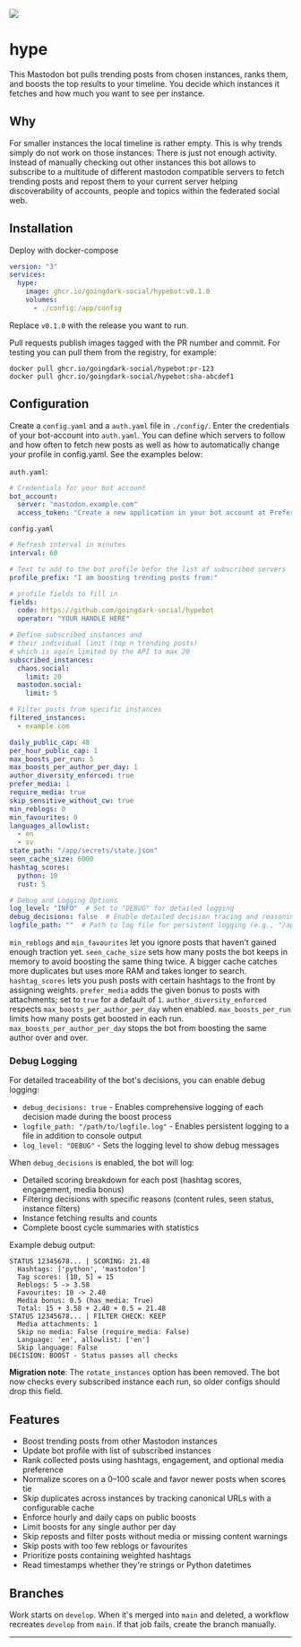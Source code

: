 ![](./res/hype_header.png)

# hype

This Mastodon bot pulls trending posts from chosen instances, ranks them, and boosts the top results to your timeline. You decide which instances it fetches and how much you want to see per instance.

## Why

For smaller instances the local timeline is rather empty. This is why trends simply do not work on those instances: There is just not enough activity. Instead of manually checking out other instances this bot allows to subscribe to a multitude of different mastodon compatible servers to fetch trending posts and repost them to your current server helping discoverability of accounts, people and topics within the federated social web.

## Installation

Deploy with docker-compose

```yaml
version: "3"
services:
  hype:
    image: ghcr.io/goingdark-social/hypebot:v0.1.0
    volumes:
      - ./config:/app/config
```
Replace `v0.1.0` with the release you want to run.

Pull requests publish images tagged with the PR number and commit. For testing you can pull them from the registry, for example:

```
docker pull ghcr.io/goingdark-social/hypebot:pr-123
docker pull ghcr.io/goingdark-social/hypebot:sha-abcdef1
```

## Configuration

Create a `config.yaml` and a `auth.yaml` file in `./config/`. Enter the credentials of your bot-account into `auth.yaml`. You can define which servers to follow and how often to fetch new posts as well as how to automatically change your profile in config.yaml. See the examples below:

`auth.yaml`:

```yaml
# Credentials for your bot account
bot_account:
  server: "mastodon.example.com"
  access_token: "Create a new application in your bot account at Preferences -> Development"
```

`config.yaml`

```yaml
# Refresh interval in minutes
interval: 60

# Text to add to the bot profile befor the list of subscribed servers
profile_prefix: "I am boosting trending posts from:"

# profile fields to fill in
fields:
  code: https://github.com/goingdark-social/hypebot
  operator: "YOUR HANDLE HERE"

# Define subscribed instances and
# their individual limit (top n trending posts)
# which is again limited by the API to max 20
subscribed_instances:
  chaos.social:
    limit: 20
  mastodon.social:
    limit: 5

# Filter posts from specific instances
filtered_instances:
  - example.com

daily_public_cap: 48
per_hour_public_cap: 1
max_boosts_per_run: 5
max_boosts_per_author_per_day: 1
author_diversity_enforced: true
prefer_media: 1
require_media: true
skip_sensitive_without_cw: true
min_reblogs: 0
min_favourites: 0
languages_allowlist:
  - en
  - sv
state_path: "/app/secrets/state.json"
seen_cache_size: 6000
hashtag_scores:
  python: 10
  rust: 5

# Debug and Logging Options
log_level: "INFO"  # Set to "DEBUG" for detailed logging
debug_decisions: false  # Enable detailed decision tracing and reasoning
logfile_path: ""  # Path to log file for persistent logging (e.g., "/app/logs/hypebot.log")
```

`min_reblogs` and `min_favourites` let you ignore posts that haven't gained enough traction yet.
`seen_cache_size` sets how many posts the bot keeps in memory to avoid boosting the same thing twice. A bigger cache catches more duplicates but uses more RAM and takes longer to search.
`hashtag_scores` lets you push posts with certain hashtags to the front by assigning weights.
`prefer_media` adds the given bonus to posts with attachments; set to `true` for a default of `1`.
`author_diversity_enforced` respects `max_boosts_per_author_per_day` when enabled.
`max_boosts_per_run` limits how many posts get boosted in each run.
`max_boosts_per_author_per_day` stops the bot from boosting the same author over and over.

### Debug Logging

For detailed traceability of the bot's decisions, you can enable debug logging:

- `debug_decisions: true` - Enables comprehensive logging of each decision made during the boost process
- `logfile_path: "/path/to/logfile.log"` - Enables persistent logging to a file in addition to console output
- `log_level: "DEBUG"` - Sets the logging level to show debug messages

When `debug_decisions` is enabled, the bot will log:
- Detailed scoring breakdown for each post (hashtag scores, engagement, media bonus)
- Filtering decisions with specific reasons (content rules, seen status, instance filters)
- Instance fetching results and counts
- Complete boost cycle summaries with statistics

Example debug output:
```
STATUS 12345678... | SCORING: 21.48
  Hashtags: ['python', 'mastodon']
  Tag scores: [10, 5] = 15
  Reblogs: 5 -> 3.58
  Favourites: 10 -> 2.40
  Media bonus: 0.5 (has_media: True)
  Total: 15 + 3.58 + 2.40 + 0.5 = 21.48
STATUS 12345678... | FILTER CHECK: KEEP
  Media attachments: 1
  Skip no media: False (require_media: False)
  Language: 'en', allowlist: ['en']
  Skip language: False
DECISION: BOOST - Status passes all checks
```

**Migration note**: The `rotate_instances` option has been removed. The bot now checks every subscribed instance each run, so older configs should drop this field.

## Features

- Boost trending posts from other Mastodon instances
- Update bot profile with list of subscribed instances
- Rank collected posts using hashtags, engagement, and optional media preference
- Normalize scores on a 0–100 scale and favor newer posts when scores tie
- Skip duplicates across instances by tracking canonical URLs with a configurable cache
- Enforce hourly and daily caps on public boosts
- Limit boosts for any single author per day
- Skip reposts and filter posts without media or missing content warnings
- Skip posts with too few reblogs or favourites
- Prioritize posts containing weighted hashtags
- Read timestamps whether they're strings or Python datetimes

## Branches

Work starts on `develop`. When it's merged into `main` and deleted, a workflow recreates `develop` from `main`. If that job fails, create the branch manually.

---
 
